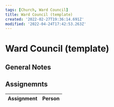 ```yaml
---
tags: [Church, Ward Council]
title: Ward Council (template)
created: '2022-02-27T19:36:14.691Z'
modified: '2022-04-24T17:42:53.263Z'
---
```


# Ward Council (template)

## General Notes

## Assignemnts

| Assignment | Person |
|-|-|
